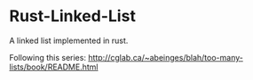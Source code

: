 # Rust-Linked-List

A linked list implemented in rust.

Following this series: http://cglab.ca/~abeinges/blah/too-many-lists/book/README.html
